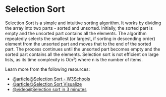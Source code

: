 # Selection Sort

Selection Sort is a simple and intuitive sorting algorithm. It works by dividing the array into two parts - sorted and unsorted. Initially, the sorted part is empty and the unsorted part contains all the elements. The algorithm repeatedly selects the smallest (or largest, if sorting in descending order) element from the unsorted part and moves that to the end of the sorted part. The process continues until the unsorted part becomes empty and the sorted part contains all the elements. Selection sort is not efficient on large lists, as its time complexity is O(n²) where n is the number of items.

Learn more from the following resources:

- [@article@Selection Sort - W3Schools](https://www.w3schools.com/dsa/dsa_algo_selectionsort.php)
- [@article@Selection Sort Visualize](https://www.hackerearth.com/practice/algorithms/sorting/selection-sort/practice-problems/)
- [@video@Selection sort in 3 minutes](https://www.youtube.com/watch?v=g-PGLbMth_g&t=5s)
